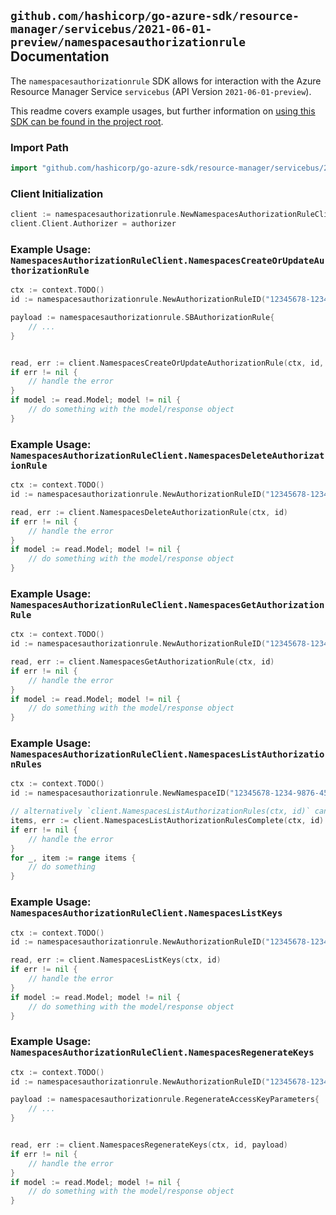 
## `github.com/hashicorp/go-azure-sdk/resource-manager/servicebus/2021-06-01-preview/namespacesauthorizationrule` Documentation

The `namespacesauthorizationrule` SDK allows for interaction with the Azure Resource Manager Service `servicebus` (API Version `2021-06-01-preview`).

This readme covers example usages, but further information on [using this SDK can be found in the project root](https://github.com/hashicorp/go-azure-sdk/tree/main/docs).

### Import Path

```go
import "github.com/hashicorp/go-azure-sdk/resource-manager/servicebus/2021-06-01-preview/namespacesauthorizationrule"
```


### Client Initialization

```go
client := namespacesauthorizationrule.NewNamespacesAuthorizationRuleClientWithBaseURI("https://management.azure.com")
client.Client.Authorizer = authorizer
```


### Example Usage: `NamespacesAuthorizationRuleClient.NamespacesCreateOrUpdateAuthorizationRule`

```go
ctx := context.TODO()
id := namespacesauthorizationrule.NewAuthorizationRuleID("12345678-1234-9876-4563-123456789012", "example-resource-group", "namespaceValue", "authorizationRuleValue")

payload := namespacesauthorizationrule.SBAuthorizationRule{
	// ...
}


read, err := client.NamespacesCreateOrUpdateAuthorizationRule(ctx, id, payload)
if err != nil {
	// handle the error
}
if model := read.Model; model != nil {
	// do something with the model/response object
}
```


### Example Usage: `NamespacesAuthorizationRuleClient.NamespacesDeleteAuthorizationRule`

```go
ctx := context.TODO()
id := namespacesauthorizationrule.NewAuthorizationRuleID("12345678-1234-9876-4563-123456789012", "example-resource-group", "namespaceValue", "authorizationRuleValue")

read, err := client.NamespacesDeleteAuthorizationRule(ctx, id)
if err != nil {
	// handle the error
}
if model := read.Model; model != nil {
	// do something with the model/response object
}
```


### Example Usage: `NamespacesAuthorizationRuleClient.NamespacesGetAuthorizationRule`

```go
ctx := context.TODO()
id := namespacesauthorizationrule.NewAuthorizationRuleID("12345678-1234-9876-4563-123456789012", "example-resource-group", "namespaceValue", "authorizationRuleValue")

read, err := client.NamespacesGetAuthorizationRule(ctx, id)
if err != nil {
	// handle the error
}
if model := read.Model; model != nil {
	// do something with the model/response object
}
```


### Example Usage: `NamespacesAuthorizationRuleClient.NamespacesListAuthorizationRules`

```go
ctx := context.TODO()
id := namespacesauthorizationrule.NewNamespaceID("12345678-1234-9876-4563-123456789012", "example-resource-group", "namespaceValue")

// alternatively `client.NamespacesListAuthorizationRules(ctx, id)` can be used to do batched pagination
items, err := client.NamespacesListAuthorizationRulesComplete(ctx, id)
if err != nil {
	// handle the error
}
for _, item := range items {
	// do something
}
```


### Example Usage: `NamespacesAuthorizationRuleClient.NamespacesListKeys`

```go
ctx := context.TODO()
id := namespacesauthorizationrule.NewAuthorizationRuleID("12345678-1234-9876-4563-123456789012", "example-resource-group", "namespaceValue", "authorizationRuleValue")

read, err := client.NamespacesListKeys(ctx, id)
if err != nil {
	// handle the error
}
if model := read.Model; model != nil {
	// do something with the model/response object
}
```


### Example Usage: `NamespacesAuthorizationRuleClient.NamespacesRegenerateKeys`

```go
ctx := context.TODO()
id := namespacesauthorizationrule.NewAuthorizationRuleID("12345678-1234-9876-4563-123456789012", "example-resource-group", "namespaceValue", "authorizationRuleValue")

payload := namespacesauthorizationrule.RegenerateAccessKeyParameters{
	// ...
}


read, err := client.NamespacesRegenerateKeys(ctx, id, payload)
if err != nil {
	// handle the error
}
if model := read.Model; model != nil {
	// do something with the model/response object
}
```
